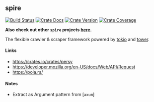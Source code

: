 ## spire

[![Build Status][action-badge]][action-url]
[![Crate Docs][docs-badge]][docs-url]
[![Crate Version][crates-badge]][crates-url]
[![Crate Coverage][coverage-badge]][coverage-url]

**Also check out other `spire` projects [here](https://github.com/spire-rs).**

[action-badge]: https://img.shields.io/github/actions/workflow/status/spire-rs/spire/build.yaml?branch=main&label=build&logo=github&style=flat-square
[action-url]: https://github.com/spire-rs/spire/actions/workflows/build.yaml
[crates-badge]: https://img.shields.io/crates/v/spire.svg?logo=rust&style=flat-square
[crates-url]: https://crates.io/crates/spire
[docs-badge]: https://img.shields.io/docsrs/spire?logo=Docs.rs&style=flat-square
[docs-url]: http://docs.rs/spire
[coverage-badge]: https://img.shields.io/codecov/c/github/spire-re/spire?logo=codecov&logoColor=white&style=flat-square
[coverage-url]: https://app.codecov.io/gh/spire-rs/spire

The flexible crawler & scraper framework powered by [tokio][tokio-rs/tokio] and
[tower][tower-rs/tower].

[tokio-rs/tokio]: https://github.com/tokio-rs/tokio/
[tower-rs/tower]: https://github.com/tower-rs/tower/

#### Links

- https://crates.io/crates/persy
- https://developer.mozilla.org/en-US/docs/Web/API/Request
- https://pola.rs/

#### Notes

- Extract as Argument pattern from [`axum`]
